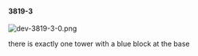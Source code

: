 #### 3819-3
![dev-3819-3-0.png](https://github.com/lil-lab/nlvr/raw/master/nlvr/dev/images/5/dev-3819-3-0.png "dev-3819-3-0.png")

there is exactly one tower with a blue block at the base